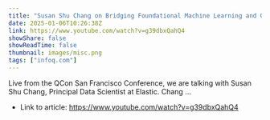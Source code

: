 ```yaml
---
title: "Susan Shu Chang on Bridging Foundational Machine Learning and Generative AI"
date: 2025-01-06T10:26:38Z
link: https://www.youtube.com/watch?v=g39dbxQahQ4
showShare: false
showReadTime: false
thumbnail: images/misc.png
tags: ["infoq.com"]
---
```

Live from the QCon San Francisco Conference, we are talking with Susan Shu Chang, Principal Data Scientist at Elastic. Chang ...

- Link to article: https://www.youtube.com/watch?v=g39dbxQahQ4